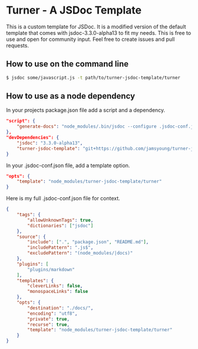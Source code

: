 # Turner - A JSDoc Template
This is a custom template for JSDoc.  It is a modified version of the default
template that comes with jsdoc-3.3.0-alpha13 to fit my needs.  This is free to
use and open for community input.  Feel free to create issues and pull requests.


## How to use on the command line
```bash
$ jsdoc some/javascript.js -t path/to/turner-jsdoc-template/turner
```


## How to use as a node dependency
In your projects package.json file add a script and a dependency.

```json
"script": {
    "generate-docs": "node_modules/.bin/jsdoc --configure .jsdoc-conf.json --verbose"
},
"devDependencies": {
    "jsdoc": "3.3.0-alpha13",
    "turner-jsdoc-template": "git+https://github.com/jamsyoung/turner-jsdoc-template.git#0.1.2"
}
```

In your .jsdoc-conf.json file, add a template option.

```json
"opts": {
    "template": "node_modules/turner-jsdoc-template/turner"
}
```

Here is my full .jsdoc-conf.json file for context.

```json
{
    "tags": {
        "allowUnknownTags": true,
        "dictionaries": ["jsdoc"]
    },
    "source": {
        "include": [".", "package.json", "README.md"],
        "includePattern": ".js$",
        "excludePattern": "(node_modules/|docs)"
    },
    "plugins": [
        "plugins/markdown"
    ],
    "templates": {
        "cleverLinks": false,
        "monospaceLinks": false
    },
    "opts": {
        "destination": "./docs/",
        "encoding": "utf8",
        "private": true,
        "recurse": true,
        "template": "node_modules/turner-jsdoc-template/turner"
    }
}
```
